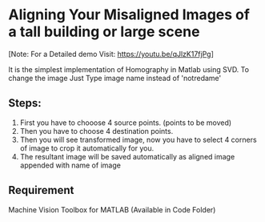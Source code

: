 # Aligning Your Misaligned Images of a tall building or large scene
[Note: For a Detailed demo Visit:
https://youtu.be/qJlzK17fjPg]

It is the simplest implementation of Homography in Matlab using SVD.
To change the image Just Type image name instead of 'notredame'
## Steps:
1. First you have to chooose 4 source points. (points to be moved)
2. Then you have to choose 4 destination points.
3. Then you will see transformed image, now you have to select 4 corners of image to crop it automatically for you.
4. The resultant image will be saved automatically as aligned image appended with name of image
## Requirement 
Machine Vision Toolbox for MATLAB (Available in Code Folder)
